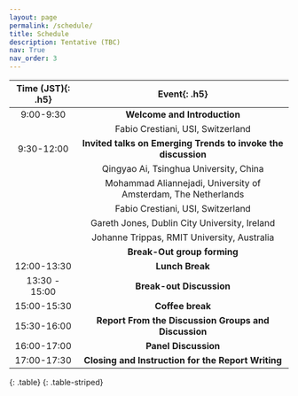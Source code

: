 ```yaml
---
layout: page
permalink: /schedule/
title: Schedule
description: Tentative (TBC)
nav: True
nav_order: 3
---
```



| **Time (JST)**{: .h5}   | **Event**{: .h5}                                                   |
| :-----------------------: | :-----------------------------------------------------------------: |
| 9:00-9:30            | **Welcome and Introduction**                                           |
|                           | Fabio Crestiani, USI, Switzerland |
| 9:30-12:00            | **Invited talks on Emerging Trends to invoke the discussion**|
|                           |     Qingyao Ai, Tsinghua University, China|
|                           |     Mohammad Aliannejadi, University of Amsterdam, The Netherlands|
|                           |     Fabio Crestiani, USI, Switzerland|
|                           |     Gareth Jones, Dublin City University, Ireland|
|                           |     Johanne Trippas, RMIT University, Australia|
|                           | **Break-Out group forming** |
| 12:00-13:30            | **Lunch Break** |
| 13:30 - 15:00            | **Break-out Discussion** |
| 15:00-15:30           | **Coffee break** |
| 15:30-16:00           | **Report From the Discussion Groups and Discussion** |
| 16:00-17:00           | **Panel Discussion** |
| 17:00-17:30          | **Closing and Instruction for the Report Writing** |
{: .table}
{: .table-striped}


<!-- | **Time (JST)**{: .h5} |                                              **Event**{: .h5}                                                      |
| :---------------------------: | :--------------------------------------------------------------------------------------------------------: |
|         13:00 - 13:10         |                                    **Introduction and opening remarks**                                    |
|         13:10 - 14:00         |                                    **Keynote Speech and Question Answers**                                 |
|         14:00 - 14:30         |                                         **Accepted Papers (Part I)**                                       |
|         14:30 - 14:45         |                                             **Coffee Break**                                               |
|         14:45 - 15:15         |                                         **Accepted Papers (Part II)**                                      |
|         15:15 - 16:15         |                                           **Break-out Discussions**                                        |
|         16:15 - 17:30         |                                    **Panel Discussion and Closing Remarks**                                 |
{: .table}
{: .table-striped} -->